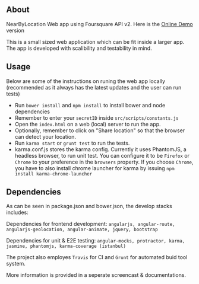 ## About
NearByLocation Web app using Foursquare API v2. 
Here is the [Online Demo](http://vinhnghi223.github.io/projects/nLocation/#/) version

This is a small sized web application which can be fit inside a larger app. The app is developed with scalibility and testability in mind.

## Usage
Below are some of the instructions on runing the web app locally (recommended as it always has the latest updates and the user can run tests)

* Run `bower install` and `npm install` to install bower and node dependencies 
* Remember to enter your `secretID` inside `src/scripts/constants.js`
* Open the `index.html` on a web (local) server to run the app.
* Optionally, remember to click on "Share location" so that the browser can detect your location.
* Run `karma start` or `grunt test` to run the tests.
* karma.conf.js stores the karma config. Currently it uses PhantomJS, a headless browser, to run unit test. You can configure it to be `Firefox` or `Chrome` to your preference in the `browsers` property. If you choose `Chrome`, you have to also install chrome launcher for karma by issuing `npm install karma-chrome-launcher`

## Dependencies

As can be seen in package.json and bower.json, the develop stacks includes: 

Dependencies for frontend development:
`angularjs, angular-route, angularjs-geolocation, angular-animate, jquery, bootstrap`

Dependencies for unit & E2E testing:
`angular-mocks, protractor, karma, jasmine, phantomjs, karma-coverage (istanbul)`

The project also employes `Travis` for CI and `Grunt` for automated buid tool system.

More information is provided in a seperate screencast & documentations.